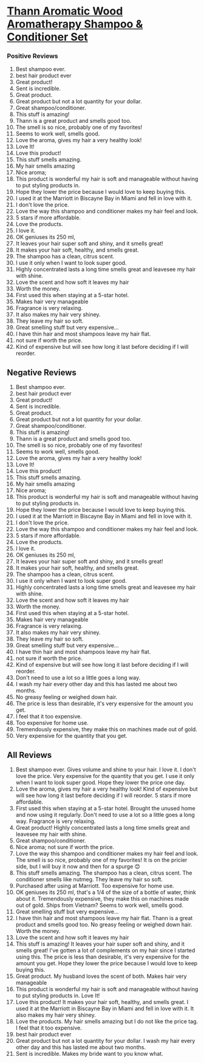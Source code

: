 # [Thann Aromatic Wood Aromatherapy Shampoo &amp; Conditioner Set](https://products.checkmycream.com/products/Thann-Aromatic-Wood-Aromatherapy-Shampoo-and-Conditioner-Set.html)

### Positive Reviews

<ol>
      <li>Best shampoo ever.</li>
      <li>best hair product ever</li>
      <li>Great product!  </li>
      <li>Sent is incredible.</li>
      <li>Great product.</li>
      <li>Great product but not a lot quantity for your dollar.</li>
      <li>Great shampoo/conditioner.</li>
      <li>This stuff is amazing!</li>
      <li>Thann is a great product and smells good too.</li>
      <li>The smell is so nice, probably one of my favorites!</li>
      <li>Seems to work well, smells good.</li>
      <li>Love the aroma, gives my hair a very healthy look!</li>
      <li>Love It!</li>
      <li>Love this product!  </li>
      <li>This stuff smells amazing.</li>
      <li>My hair smells amazing</li>
      <li>Nice aroma;</li>
      <li>This product is wonderful my hair is soft and manageable without having to put styling products in.</li>
      <li>Hope they lower the price because I would love to keep buying this.</li>
      <li>I used it at the Marriott in Biscayne Bay in Miami and fell in love with it.  </li>
      <li>I don&#x27;t love the price.</li>
      <li>Love the way this shampoo and conditioner makes my hair feel and look.</li>
      <li>5 stars if more affordable.</li>
      <li>Love the products.</li>
      <li>I love it.</li>
      <li>OK geniuses its 250 ml,</li>
      <li>It leaves your hair super soft and shiny, and it smells great!</li>
      <li>It makes your hair soft, healthy, and smells great.  </li>
      <li>The shampoo has a clean, citrus scent.</li>
      <li>I use it only when I want to look super good.  </li>
      <li>Highly concentrated lasts a long time smells great and leavesee my hair with shine.</li>
      <li>Love the scent and how soft it leaves my hair</li>
      <li>Worth the money.</li>
      <li>First used this when staying at a 5-star hotel.</li>
      <li>Makes hair very manageable</li>
      <li>Fragrance is very relaxing.</li>
      <li>It also makes my hair very shiney.</li>
      <li>They leave my hair so soft.</li>
      <li>Great smelling stuff but very expensive...</li>
      <li>I have thin hair and most shampoos leave my hair flat.</li>
      <li>not sure if worth the price.</li>
      <li>Kind of expensive but will see how long it last before deciding if I will reorder.  </li>
</ol>


<h2>Negative Reviews</h2>
<ol>
<li> Best shampoo ever.</li>
<li> best hair product ever</li>
<li> Great product!  </li>
<li> Sent is incredible.</li>
<li> Great product.</li>
<li> Great product but not a lot quantity for your dollar.</li>
<li> Great shampoo/conditioner.</li>
<li> This stuff is amazing!</li>
<li> Thann is a great product and smells good too.</li>
<li> The smell is so nice, probably one of my favorites!</li>
<li> Seems to work well, smells good.</li>
<li> Love the aroma, gives my hair a very healthy look!</li>
<li> Love It!</li>
<li> Love this product!  </li>
<li> This stuff smells amazing.</li>
<li> My hair smells amazing</li>
<li> Nice aroma;</li>
<li> This product is wonderful my hair is soft and manageable without having to put styling products in.</li>
<li> Hope they lower the price because I would love to keep buying this.</li>
<li> I used it at the Marriott in Biscayne Bay in Miami and fell in love with it.  </li>
<li> I don&#x27;t love the price.</li>
<li> Love the way this shampoo and conditioner makes my hair feel and look.</li>
<li> 5 stars if more affordable.</li>
<li> Love the products.</li>
<li> I love it.</li>
<li> OK geniuses its 250 ml,</li>
<li> It leaves your hair super soft and shiny, and it smells great!</li>
<li> It makes your hair soft, healthy, and smells great.  </li>
<li> The shampoo has a clean, citrus scent.</li>
<li> I use it only when I want to look super good.  </li>
<li> Highly concentrated lasts a long time smells great and leavesee my hair with shine.</li>
<li> Love the scent and how soft it leaves my hair</li>
<li> Worth the money.</li>
<li> First used this when staying at a 5-star hotel.</li>
<li> Makes hair very manageable</li>
<li> Fragrance is very relaxing.</li>
<li> It also makes my hair very shiney.</li>
<li> They leave my hair so soft.</li>
<li> Great smelling stuff but very expensive...</li>
<li> I have thin hair and most shampoos leave my hair flat.</li>
<li> not sure if worth the price.</li>
<li> Kind of expensive but will see how long it last before deciding if I will reorder.  </li>
<li> Don&#x27;t need to use a lot so a little goes a long way.  </li>
<li> I wash my hair every other day and this has lasted me about two months.</li>
<li> No greasy feeling or weighed down hair.</li>
<li> The price is less than desirable, it&#x27;s very expensive for the amount you get.</li>
<li> I feel that it too expensive.</li>
<li> Too expensive for home use.</li>
<li> Tremendously expensive, they make this on machines made out of gold.</li>
<li> Very expensive for the quantity that you get.</li>
</ol>

<h2>All Reviews</h2>

<ol>
    <li> Best shampoo ever. Gives volume and shine to your hair. I love it. I don&#x27;t love the price. Very expensive for the quantity that you get. I use it only when I want to look super good.  Hope they lower the price one day.</li>
    <li> Love the aroma, gives my hair a very healthy look! Kind of expensive but will see how long it last before deciding if I will reorder.  5 stars if more affordable.</li>
    <li> First used this when staying at a 5-star hotel. Brought the unused home and now using it regularly. Don&#x27;t need to use a lot so a little goes a long way.  Fragrance is very relaxing.</li>
    <li> Great product!  Highly concentrated lasts a long time smells great and leavesee my hair with shine.</li>
    <li> Great shampoo/conditioner.</li>
    <li> Nice aroma; not sure if worth the price.</li>
    <li> Love the way this shampoo and conditioner makes my hair feel and look. The smell is so nice, probably one of my favorites! It is on the pricier side, but I will buy it now and then for a spurge 😊</li>
    <li> This stuff smells amazing. The shampoo has a clean, citrus scent. The conditioner smells like nutmeg. They leave my hair so soft.</li>
    <li> Purchased after using at Marriott. Too expensive for home use.</li>
    <li> OK geniuses its 250 ml, that&#x27;s a 1/4 of the size of a bottle of water, think about it. Tremendously expensive, they make this on machines made out of gold. Ships from Vietnam? Seems to work well, smells good.</li>
    <li> Great smelling stuff but very expensive...</li>
    <li> I have thin hair and most shampoos leave my hair flat. Thann is a great product and smells good too. No greasy feeling or weighed down hair. Worth the money.</li>
    <li> Love the scent and how soft it leaves my hair</li>
    <li> This stuff is amazing! It leaves your hair super soft and shiny, and it smells great! I&#x27;ve gotten a lot of complements on my hair since I started using this. The price is less than desirable, it&#x27;s very expensive for the amount you get. Hope they lower the price because I would love to keep buying this.</li>
    <li> Great product. My husband loves the scent of both. Makes hair very manageable</li>
    <li> This product is wonderful my hair is soft and manageable without having to put styling products in. Love It!</li>
    <li> Love this product!  It makes your hair soft, healthy, and smells great.  I used it at the Marriott in Biscayne Bay in Miami and fell in love with it.  It also makes my hair very shiney.</li>
    <li> Love the products. My hair smells amazing but I do not like the price tag. I feel that it too expensive.</li>
    <li> best hair product ever</li>
    <li> Great product but not a lot quantity for your dollar. I wash my hair every other day and this has lasted me about two months.</li>
    <li> Sent is incredible. Makes my bride want to you know what.</li>
</ol>




